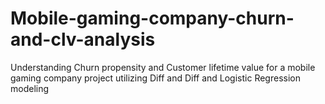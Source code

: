 # Mobile-gaming-company-churn-and-clv-analysis
Understanding Churn propensity and Customer lifetime value for a mobile gaming company project utilizing Diff and Diff and Logistic Regression modeling
